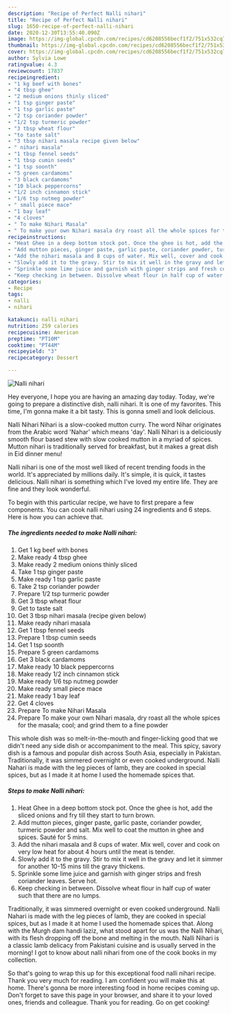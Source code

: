 ```yaml
---
description: "Recipe of Perfect Nalli nihari"
title: "Recipe of Perfect Nalli nihari"
slug: 1650-recipe-of-perfect-nalli-nihari
date: 2020-12-30T13:55:40.090Z
image: https://img-global.cpcdn.com/recipes/cd6208556becf1f2/751x532cq70/nalli-nihari-recipe-main-photo.jpg
thumbnail: https://img-global.cpcdn.com/recipes/cd6208556becf1f2/751x532cq70/nalli-nihari-recipe-main-photo.jpg
cover: https://img-global.cpcdn.com/recipes/cd6208556becf1f2/751x532cq70/nalli-nihari-recipe-main-photo.jpg
author: Sylvia Lowe
ratingvalue: 4.3
reviewcount: 17837
recipeingredient:
- "1 kg beef with bones"
- "4 tbsp ghee"
- "2 medium onions thinly sliced"
- "1 tsp ginger paste"
- "1 tsp garlic paste"
- "2 tsp coriander powder"
- "1/2 tsp turmeric powder"
- "3 tbsp wheat flour"
- "to taste salt"
- "3 tbsp nihari masala recipe given below"
- " nihari masala"
- "1 tbsp fennel seeds"
- "1 tbsp cumin seeds"
- "1 tsp soonth"
- "5 green cardamoms"
- "3 black cardamoms"
- "10 black peppercorns"
- "1/2 inch cinnamon stick"
- "1/6 tsp nutmeg powder"
- " small piece mace"
- "1 bay leaf"
- "4 cloves"
- " To make Nihari Masala"
- " To make your own Nihari masala dry roast all the whole spices for the masala cool and grind them to a fine powder"
recipeinstructions:
- "Heat Ghee in a deep bottom stock pot. Once the ghee is hot, add the sliced onions and fry till they start to turn brown."
- "Add mutton pieces, ginger paste, garlic paste, coriander powder, turmeric powder and salt. Mix well to coat the mutton in ghee and spices. Sauté for 5 mins."
- "Add the nihari masala and 8 cups of water. Mix well, cover and cook on very low heat for about 4 hours until the meat is tender."
- "Slowly add it to the gravy. Stir to mix it well in the gravy and let it simmer for another 10-15 mins till the gravy thickens."
- "Sprinkle some lime juice and garnish with ginger strips and fresh coriander leaves. Serve hot."
- "Keep checking in between. Dissolve wheat flour in half cup of water such that there are no lumps."
categories:
- Recipe
tags:
- nalli
- nihari

katakunci: nalli nihari 
nutrition: 259 calories
recipecuisine: American
preptime: "PT10M"
cooktime: "PT44M"
recipeyield: "3"
recipecategory: Dessert

---
```



![Nalli nihari](https://img-global.cpcdn.com/recipes/cd6208556becf1f2/751x532cq70/nalli-nihari-recipe-main-photo.jpg)

Hey everyone, I hope you are having an amazing day today. Today, we're going to prepare a distinctive dish, nalli nihari. It is one of my favorites. This time, I'm gonna make it a bit tasty. This is gonna smell and look delicious.

Nalli Nihari Nihari is a slow-cooked mutton curry. The word Nihar originates from the Arabic word &#39;Nahar&#39; which means &#39;day&#39;. Nalli Nihari is a deliciously smooth flour based stew with slow cooked mutton in a myriad of spices. Mutton nihari is traditionally served for breakfast, but it makes a great dish in Eid dinner menu!

Nalli nihari is one of the most well liked of recent trending foods in the world. It's appreciated by millions daily. It's simple, it is quick, it tastes delicious. Nalli nihari is something which I've loved my entire life. They are fine and they look wonderful.


To begin with this particular recipe, we have to first prepare a few components. You can cook nalli nihari using 24 ingredients and 6 steps. Here is how you can achieve that.

<!--inarticleads1-->

##### The ingredients needed to make Nalli nihari:

1. Get 1 kg beef with bones
1. Make ready 4 tbsp ghee
1. Make ready 2 medium onions thinly sliced
1. Take 1 tsp ginger paste
1. Make ready 1 tsp garlic paste
1. Take 2 tsp coriander powder
1. Prepare 1/2 tsp turmeric powder
1. Get 3 tbsp wheat flour
1. Get to taste salt
1. Get 3 tbsp nihari masala (recipe given below)
1. Make ready  nihari masala
1. Get 1 tbsp fennel seeds
1. Prepare 1 tbsp cumin seeds
1. Get 1 tsp soonth
1. Prepare 5 green cardamoms
1. Get 3 black cardamoms
1. Make ready 10 black peppercorns
1. Make ready 1/2 inch cinnamon stick
1. Make ready 1/6 tsp nutmeg powder
1. Make ready  small piece mace
1. Make ready 1 bay leaf
1. Get 4 cloves
1. Prepare  To make Nihari Masala
1. Prepare  To make your own Nihari masala, dry roast all the whole spices for the masala; cool; and grind them to a fine powder


This whole dish was so melt-in-the-mouth and finger-licking good that we didn&#39;t need any side dish or accompaniment to the meal. This spicy, savory dish is a famous and popular dish across South Asia, especially in Pakistan. Traditionally, it was simmered overnight or even cooked underground. Nalli Nahari is made with the leg pieces of lamb, they are cooked in special spices, but as I made it at home I used the homemade spices that. 

<!--inarticleads2-->

##### Steps to make Nalli nihari:

1. Heat Ghee in a deep bottom stock pot. Once the ghee is hot, add the sliced onions and fry till they start to turn brown.
1. Add mutton pieces, ginger paste, garlic paste, coriander powder, turmeric powder and salt. Mix well to coat the mutton in ghee and spices. Sauté for 5 mins.
1. Add the nihari masala and 8 cups of water. Mix well, cover and cook on very low heat for about 4 hours until the meat is tender.
1. Slowly add it to the gravy. Stir to mix it well in the gravy and let it simmer for another 10-15 mins till the gravy thickens.
1. Sprinkle some lime juice and garnish with ginger strips and fresh coriander leaves. Serve hot.
1. Keep checking in between. Dissolve wheat flour in half cup of water such that there are no lumps.


Traditionally, it was simmered overnight or even cooked underground. Nalli Nahari is made with the leg pieces of lamb, they are cooked in special spices, but as I made it at home I used the homemade spices that. Along with the Murgh dam handi laziz, what stood apart for us was the Nalli Nihari, with its flesh dropping off the bone and melting in the mouth. Nalli Nihari is a classic lamb delicacy from Pakistani cuisine and is usually served in the morning! I got to know about nalli nihari from one of the cook books in my collection. 

So that's going to wrap this up for this exceptional food nalli nihari recipe. Thank you very much for reading. I am confident you will make this at home. There's gonna be more interesting food in home recipes coming up. Don't forget to save this page in your browser, and share it to your loved ones, friends and colleague. Thank you for reading. Go on get cooking!
